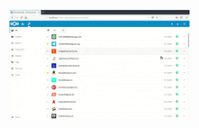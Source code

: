 [![Feature Overview](../_files/Gallery/_previews/feature-overview.gif)](../_files/Gallery/feature-overview.mp4)